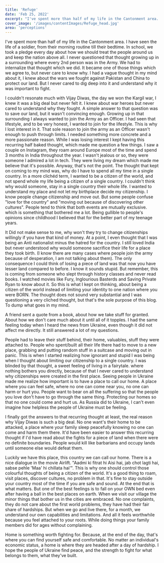 ```yaml
---
title: 'Refuge'
date: 'Feb 25, 2022'
excerpt: "I've spent more than half of my life in the Cantonment area. I have seen the life of a ..."
cover_image: '/images/contentImages/Refuge_head.jpg'
area: 'perceptions'
---
```


I've spent more than half of my life in the Cantonment area. I have seen the life of a soldier, from their morning routine till their bedtime. In school, we took a pledge every day about how we should treat the people around us and keep the nation above all. I never questioned that thought growing up in a surrounding where every 2nd person was in the Army. We had to internalize that thought which we did. It became one of those things which we agree to, but never care to know why. I had a vague thought in my mind about it, I knew about the wars we fought against Pakistan and China to protect our land. But I never cared to dig deep into it and understand why it was important to fight.

I couldn't resonate much with Vijay Diwas, the day we won the Kargil war, I knew it was a big deal but never felt it. I knew about war heroes but never cared to understand why they fought. A simple answer to that question was to save our land, but it wasn't convincing enough. Growing up in that surrounding I always wanted to join the Army as an Officer. I had seen that lifestyle, and to be very honest, I wanted to join for the lifestyle. This is why I lost interest in it. That sole reason to join the army as an Officer wasn't enough to push through limits. I needed something more concrete and a more passionate reason. While I was losing interest I kept having this recurring half baked thought, which made me question a few things. I saw a couple on Instagram, they roam around Europe most of the time and spend 3 months in India throughout the year. I wasn't jealous or so, they were someone I admired a lot in tech. They were living my dream which made me believe that it's possible. Anyway, that's not the point. The thought that kept on coming to my mind was, why do I have to spend all my time in a single country. In a more clichéd term, I wanted to be a citizen of the world, and not spend whole my life being a citizen of a single country. I couldn't think why would someone, stay in a single country their whole life. I wanted to understand my place and not let my birthplace decide my citizenship. I know people change citizenship and move out. But some people confuse "love for the country" and "moving out because of discovering other cultures". People tend to think that both events are mutually exclusive. which is something that bothered me a lot. Being gullible to people's opinions since childhood I believed that for the better part of my teenage years.

It Did not make sense to me, why won't they try to change citizenships willingly if you have that kind of money. At a point, I even thought that I was being an Anti nationalist minus the hatred for the country. I still loved India but never understood why would someone sacrifice their life for a place they took birth. (I know there are many cases where people join the army because of desperation, I am not talking about them). The only consequence I could think of losing a piece of land was that now you have lesser land compared to before. I know it sounds stupid. But remember, this is coming from someone who slept through history classes and never read books. I watched movies like Fury, Inglourious Basterds and Saving Private Ryan to know about it. So this is what I kept on thinking, about being a citizen of the world instead of limiting your identity to one nation where you were BORN. The thought does not sound very substantial and I was questioning a very cliched thought, but that's the sole purpose of this blog. To dump what goes in my mind.

A friend sent a quote from a book, about how we take stuff for granted. About how we don't care much about it until all of it topples. I had the same feeling today when I heard the news from Ukraine, even though it did not affect me directly. It still answered a lot of my questions.

People had to leave their stuff behind, their home, valuables, stuff they were attached to. People who spent/built all their life there had to move to a new place, grabbing and putting random stuff in a suitcase and moving out in panic. This is when I started realizing how ignorant and stupid I was being when I thought about limiting our citizenship to a single country. I was blinded by that thought, a sweet feeling of living in a fairytale. where nothing bothers you directly, because of that I never cared to understand why citizenships were created in the first place. Seeing people in Ukraine made me realize how important is to have a place to call our home. A place where you can feel safe, where no one can come near you, no one can harm or hurt you. People want to bear on all the suffering so that the people you love don't have to go through the same thing. Protecting our homes so that no one could come and hurt us. As Russia did to Ukraine, I can't even imagine how helpless the people of Ukraine must be feeling.

I finally got the answers to that recurring thought at least, the real reason why Vijay Diwas is such a big deal. No one want's their home to be attacked, a place where your family sleep peacefully knowing no one can come and harm them there. It'd have been easier to answer this recurring thought if I'd have read about the fights for a piece of land when there were no definite boundaries. People would kill like barbarians and occupy lands until someone else would defeat them.

Luckily we have this place, this country we can call our home. There is a nice dialogue in the movie Airlift. "Aadmi ki fitrat hi Aisi hai, jab chot lagti hai, sabse pehle 'Maa' hi chillata hai'". This is why one should control those colourful thoughts of being a citizen of the world. It's a good thing to roam, visit places, discover cultures, no problem in that. It's fine to stay outside your country most of the time if you are safe and sound. At the end that is what matters. But one of the best feelings is to fall on your OWN bed even after having a ball in the best places on earth. When we visit our village the minor things that bother us in the cities are embraced. No one complaints, they do not care about the first world problems, they have had their fair share of hardships. But when we go and live there, for a month, we understand our own capabilities and limitations. And all it feels worthwhile because you feel attached to your roots. While doing things your family members did for ages without complaining.

Home is something worth fighting for. Because, at the end of the day, that's where you can find yourself safe and comfortable. No matter an individual's economic status, a home is where they are headed after a day of hardship. I hope the people of Ukraine find peace, and the strength to fight for what belongs to them, what they've built. 